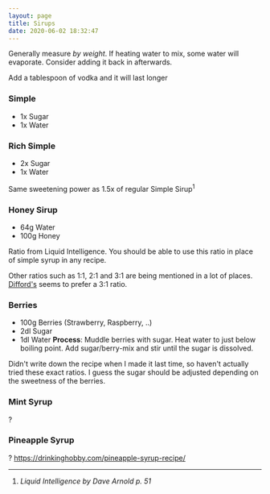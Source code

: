 ```yaml
---
layout: page
title: Sirups
date: 2020-06-02 18:32:47
---
```


Generally measure *by weight*. If heating water to mix, some water will evaporate. Consider adding it back in afterwards.

Add a tablespoon of vodka and it will last longer

### Simple  
 - 1x Sugar
 - 1x Water

### Rich Simple  
 - 2x Sugar
 - 1x Water

Same sweetening power as 1.5x of regular Simple Sirup<sup>1</sup>
   
### Honey Sirup  
 - 64g Water
 - 100g Honey
    

 Ratio from Liquid Intelligence. You should be able to use this ratio in place of simple syrup in any recipe.

 Other ratios such as 1:1, 2:1 and 3:1 are being mentioned in a lot of places. [Difford's](https://www.diffordsguide.com/g/1109/honey-and-honey-syrup/honey-syrup) seems to prefer a 3:1 ratio.

 ### Berries
- 100g Berries (Strawberry, Raspberry, ..)
- 2dl Sugar
- 1dl Water
**Process**: Muddle berries with sugar. Heat water to just below boiling point. Add sugar/berry-mix and stir until the sugar is dissolved.

Didn't write down the recipe when I made it last time, so haven't actually tried these exact ratios. I guess the sugar should be adjusted depending on the sweetness of the berries.

### Mint Syrup

?

### Pineapple Syrup

? https://drinkinghobby.com/pineapple-syrup-recipe/


<hr /> 

1. *Liquid Intelligence by Dave Arnold p. 51*
